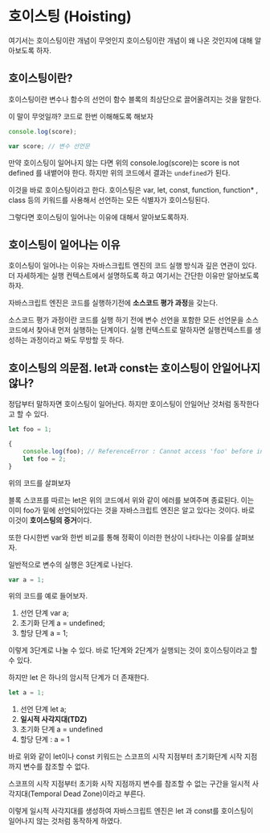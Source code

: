 # 호이스팅 (Hoisting)

여기서는 호이스팅이란 개념이 무엇인지 호이스팅이란 개념이 왜 나온 것인지에 대해 알아보도록 하자.



## 호이스팅이란?

호이스팅이란 변수나 함수의 선언이 함수 블록의 최상단으로 끌어올려지는 것을 말한다.

이 말이 무엇일까? 코드로 한번 이해해도록 해보자

```js
console.log(score);

var score; // 변수 선언문
```

만약 호이스팅이 일어나지 않는 다면 위의 console.log(score)는 score is not defined 를 내뱉어야 한다. 하지만 위의 코드에서 결과는 `undefined`가 된다.

이것을 바로 호이스팅이라고 한다. 호이스팅은 var, let, const, function, function* , class 등의 키워드를 사용해서 선언하는 모든 식별자가 호이스팅된다.



그렇다면 호이스팅이 일어나는 이유에 대해서 알아보도록하자.



## 호이스팅이 일어나는 이유

호이스팅이 일어나는 이유는 자바스크립트 엔진의 코드 실행 방식과 깊은 연관이 있다. 더 자세하게는 실행 컨텍스트에서 설명하도록 하고 여기서는 간단한 이유만 알아보도록 하자.

자바스크립트 엔진은 코드를 실행하기전에 **소스코드 평가 과정**을 갖는다. 

소스코드 평가 과정이란 코드를 실행 하기 전에 변수 선언을 포함한 모든 선언문을 소스코드에서 찾아내 먼저 실행하는 단계이다. 실행 컨텍스트로 말하자면 실행컨텍스트를 생성하는 과정이라고 봐도 무방할 듯 하다.



## 호이스팅의 의문점. let과 const는 호이스팅이 안일어나지 않나?

정답부터 말하자면 호이스팅이 일어난다. 하지만 호이스팅이 안일어난 것처럼 동작한다고 할 수 있다.

```js
let foo = 1;

{
	console.log(foo); // ReferenceError : Cannot access 'foo' before initialization
    let foo = 2;
}
```

위의 코드를 살펴보자 

블록 스코프를 따르는 let은 위의 코드에서 위와 같이 에러를 보여주며 종료된다. 이는 이미 foo가 밑에 선언되어있다는 것을 자바스크립트 엔진은 알고 있다는 것이다. 바로 이것이 **호이스팅의 증거**이다.

또한 다시한번 var와 한번 비교를 통해 정확이 이러한 현상이 나타나는 이유를 살펴보자.

일반적으로 변수의 실행은 3단계로 나뉜다.

```js
var a = 1;
```

위의 코드를 예로 들어보자.

1. 선언 단계  var a;
2. 초기화 단계 a = undefined;
3. 할당 단계 a = 1;

이렇게 3단계로 나눌 수 있다. 바로 1단계와 2단계가 실행되는 것이 호이스팅이라고 할 수 있다.

하지만 let 은 하나의 암시적 단계가 더 존재한다.

```js
let a = 1;
```

1. 선언 단계 let a;
2. **일시적 사각지대(TDZ)** 
3. 초기화 단계 a = undefined
4. 할당 단계 : a = 1

바로 위와 같이 let이나 const 키워드는 스코프의 시작 지점부터 초기화단계 시작 지점까지 변수를 참조할 수 없다. 

스코프의 시작 지점부터 초기화 시작 지점까지 변수를 참조할 수 없는 구간을 일시적 사각지대(Temporal Dead Zone)이라고 부른다.

이렇게 일시적 사각지대를 생성하여 자바스크립트 엔진은 let 과 const를 호이스팅이 일어나지 않는 것처럼 동작하게 하였다.











